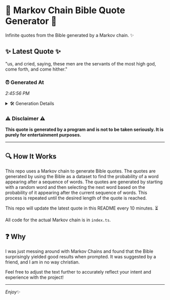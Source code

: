 # 📖 Markov Chain Bible Quote Generator 📖

Infinite quotes from the Bible generated by a Markov chain. ✨

## ✨ Latest Quote ✨
"us, and cried, saying, these men are the servants of the most high god, come forth, and come hither."

### ⏰ Generated At
*2:45:56 PM*

<details>
    <summary>🛠️ Generation Details</summary>
    <p>
        <strong>🌱 Seed:</strong> us,<br>
        <strong>🔄 Iterations:</strong> 18<br>
        <strong>📜 Context History:</strong><br>[ us, ]: and<br>[ us,, and ]: cried,<br>[ us,, and, cried, ]: saying,<br>[ us,, and, cried,, saying, ]: these<br>[ us,, and, cried,, saying,, these ]: men<br>[ us,, and, cried,, saying,, these, men ]: are<br>[ and, cried,, saying,, these, men, are ]: the<br>[ cried,, saying,, these, men, are, the ]: servants<br>[ saying,, these, men, are, the, servants ]: of<br>[ these, men, are, the, servants, of ]: the<br>[ men, are, the, servants, of, the ]: most<br>[ are, the, servants, of, the, most ]: high<br>[ the, servants, of, the, most, high ]: god,<br>[ servants, of, the, most, high, god, ]: come<br>[ of, the, most, high, god,, come ]: forth,<br>[ the, most, high, god,, come, forth, ]: and<br>[ most, high, god,, come, forth,, and ]: come<br>[ high, god,, come, forth,, and, come ]: hither.<br>
    </p>
</details>

### ⚠️ Disclaimer ⚠️
**This quote is generated by a program and is not to be taken seriously. It is purely for entertainment purposes.**

---

## 🔍 How It Works

This repo uses a Markov chain to generate Bible quotes. The quotes are generated by using the Bible as a dataset to find the probability of a word appearing after a sequence of words. The quotes are generated by starting with a random word and then selecting the next word based on the probability of it appearing after the current sequence of words. This process is repeated until the desired length of the quote is reached.

This repo will update the latest quote in this README every 10 minutes. ⏳

All code for the actual Markov chain is in `index.ts`.

## ❓ Why

I was just messing around with Markov Chains and found that the Bible surprisingly yielded good results when prompted. 
It was suggested by a friend, and I am in no way christian.

Feel free to adjust the text further to accurately reflect your intent and experience with the project!

---

*Enjoy*✨
